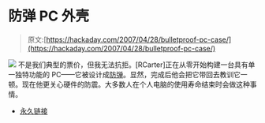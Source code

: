 # 防弹 PC 外壳

> 原文:[https://hackaday.com/2007/04/28/bulletproof-pc-case/](https://hackaday.com/2007/04/28/bulletproof-pc-case/)

![](../Images/faeb9b469b55adc8663db2a6c8594864.png)
不是我们典型的票价，但我无法抗拒。[RCarter]正在从零开始构建一台具有单一独特功能的 PC——它被设计成[防弹](http://www.modders-inc.com/ftopic-1227-days0-orderasc-0.html)。显然，完成后他会把它带回去教训它一顿。现在他更关心硬件的防震。大多数人在个人电脑的使用寿命结束时会做这种事情。

*   [永久链接](http://www.modders-inc.com/ftopic-1227-days0-orderasc-0.html)